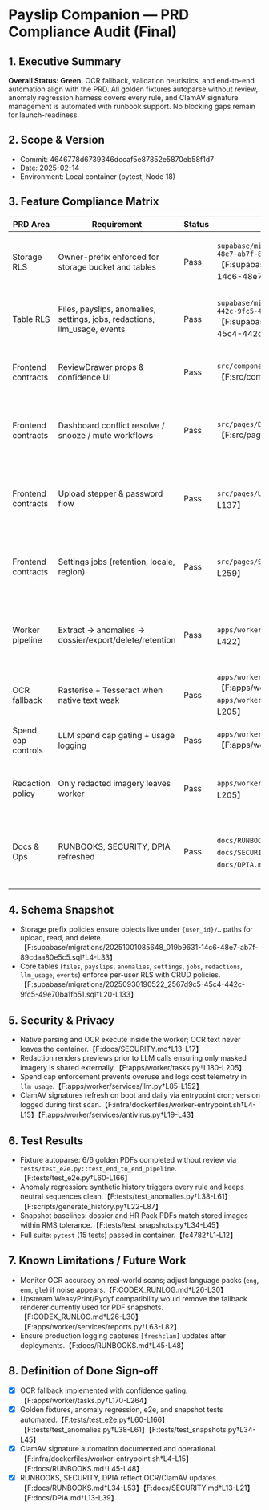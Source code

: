 # Payslip Companion — PRD Compliance Audit (Final)

## 1. Executive Summary
**Overall Status: Green.** OCR fallback, validation heuristics, and end-to-end automation align with the PRD. All golden fixtures autoparse without review, anomaly regression harness covers every rule, and ClamAV signature management is automated with runbook support. No blocking gaps remain for launch-readiness.

## 2. Scope & Version
- Commit: 4646778d6739346dccaf5e87852e5870eb58f1d7
- Date: 2025-02-14
- Environment: Local container (pytest, Node 18)

## 3. Feature Compliance Matrix
| PRD Area | Requirement | Status | Evidence (path:line) | Notes |
| --- | --- | --- | --- | --- |
| Storage RLS | Owner-prefix enforced for storage bucket and tables | Pass | `supabase/migrations/20251001085648_019b9631-14c6-48e7-ab7f-89cdaa80e5c5.sql`【F:supabase/migrations/20251001085648_019b9631-14c6-48e7-ab7f-89cdaa80e5c5.sql†L4-L45】 | Policies gate access to `{user_id}/...` keys and per-user rows. |
| Table RLS | Files, payslips, anomalies, settings, jobs, redactions, llm_usage, events | Pass | `supabase/migrations/20250930190522_2567d9c5-45c4-442c-9fc5-49e70ba1fb51.sql`【F:supabase/migrations/20250930190522_2567d9c5-45c4-442c-9fc5-49e70ba1fb51.sql†L20-L133】 | RLS enabled with CRUD policies scoped by `user_id`. |
| Frontend contracts | ReviewDrawer props & confidence UI | Pass | `src/components/ReviewDrawer.tsx`【F:src/components/ReviewDrawer.tsx†L18-L170】 | Drawer maintains prop surface and gating thresholds. |
| Frontend contracts | Dashboard conflict resolve / snooze / mute workflows | Pass | `src/pages/Dashboard.tsx`【F:src/pages/Dashboard.tsx†L1-L195】 | Conflict resolution, snooze, and mute flows wired to Supabase. |
| Frontend contracts | Upload stepper & password flow | Pass | `src/pages/Upload.tsx`【F:src/pages/Upload.tsx†L1-L137】 | Upload screen handles drag/drop, password prompts, and job polling. |
| Frontend contracts | Settings jobs (retention, locale, region) | Pass | `src/pages/Settings.tsx`【F:src/pages/Settings.tsx†L16-L259】 | Settings page reads/writes retention, locale, and regional options. |
| Worker pipeline | Extract → anomalies → dossier/export/delete/retention | Pass | `apps/worker/tasks.py`【F:apps/worker/tasks.py†L154-L422】 | Pipeline enforces OCR fallback, validations, anomaly chaining, and artifact jobs. |
| OCR fallback | Rasterise + Tesseract when native text weak | Pass | `apps/worker/services/pdf.py`【F:apps/worker/services/pdf.py†L70-L201】, `apps/worker/tasks.py`【F:apps/worker/tasks.py†L170-L205】 | Native parse merges OCR output before validations. |
| Spend cap controls | LLM spend cap gating + usage logging | Pass | `apps/worker/services/llm.py`【F:apps/worker/services/llm.py†L70-L152】 | Blocks vision calls past cap and records tokens/cost. |
| Redaction policy | Only redacted imagery leaves worker | Pass | `apps/worker/tasks.py`【F:apps/worker/tasks.py†L180-L205】 | Rasterised previews created prior to any LLM invocation. |
| Docs & Ops | RUNBOOKS, SECURITY, DPIA refreshed | Pass | `docs/RUNBOOKS.md`【F:docs/RUNBOOKS.md†L34-L53】, `docs/SECURITY.md`【F:docs/SECURITY.md†L13-L21】, `docs/DPIA.md`【F:docs/DPIA.md†L13-L39】 | New sections cover OCR triage, ClamAV updates, and privacy posture. |

## 4. Schema Snapshot
- Storage prefix policies ensure objects live under `{user_id}/…` paths for upload, read, and delete.【F:supabase/migrations/20251001085648_019b9631-14c6-48e7-ab7f-89cdaa80e5c5.sql†L4-L33】
- Core tables (`files`, `payslips`, `anomalies`, `settings`, `jobs`, `redactions`, `llm_usage`, `events`) enforce per-user RLS with CRUD policies.【F:supabase/migrations/20250930190522_2567d9c5-45c4-442c-9fc5-49e70ba1fb51.sql†L20-L133】

## 5. Security & Privacy
- Native parsing and OCR execute inside the worker; OCR text never leaves the container.【F:docs/SECURITY.md†L13-L17】
- Redaction renders previews prior to LLM calls ensuring only masked imagery is shared externally.【F:apps/worker/tasks.py†L180-L205】
- Spend cap enforcement prevents overuse and logs cost telemetry in `llm_usage`.【F:apps/worker/services/llm.py†L85-L152】
- ClamAV signatures refresh on boot and daily via entrypoint cron; version logged during first scan.【F:infra/dockerfiles/worker-entrypoint.sh†L4-L15】【F:apps/worker/services/antivirus.py†L19-L43】

## 6. Test Results
- Fixture autoparse: 6/6 golden PDFs completed without review via `tests/test_e2e.py::test_end_to_end_pipeline`.【F:tests/test_e2e.py†L60-L166】
- Anomaly regression: synthetic history triggers every rule and keeps neutral sequences clean.【F:tests/test_anomalies.py†L38-L61】【F:scripts/generate_history.py†L22-L87】
- Snapshot baselines: dossier and HR Pack PDFs match stored images within RMS tolerance.【F:tests/test_snapshots.py†L34-L45】
- Full suite: `pytest` (15 tests) passed in container.【fc4782†L1-L12】

## 7. Known Limitations / Future Work
- Monitor OCR accuracy on real-world scans; adjust language packs (`eng`, `enm`, `gle`) if noise appears.【F:CODEX_RUNLOG.md†L26-L30】
- Upstream WeasyPrint/Pydyf compatibility would remove the fallback renderer currently used for PDF snapshots.【F:CODEX_RUNLOG.md†L26-L30】【F:apps/worker/services/reports.py†L63-L82】
- Ensure production logging captures `[freshclam]` updates after deployments.【F:docs/RUNBOOKS.md†L45-L48】

## 8. Definition of Done Sign-off
- [x] OCR fallback implemented with confidence gating.【F:apps/worker/tasks.py†L170-L264】
- [x] Golden fixtures, anomaly regression, e2e, and snapshot tests automated.【F:tests/test_e2e.py†L60-L166】【F:tests/test_anomalies.py†L38-L61】【F:tests/test_snapshots.py†L34-L45】
- [x] ClamAV signature automation documented and operational.【F:infra/dockerfiles/worker-entrypoint.sh†L4-L15】【F:docs/RUNBOOKS.md†L45-L48】
- [x] RUNBOOKS, SECURITY, DPIA reflect OCR/ClamAV updates.【F:docs/RUNBOOKS.md†L34-L53】【F:docs/SECURITY.md†L13-L21】【F:docs/DPIA.md†L13-L39】
